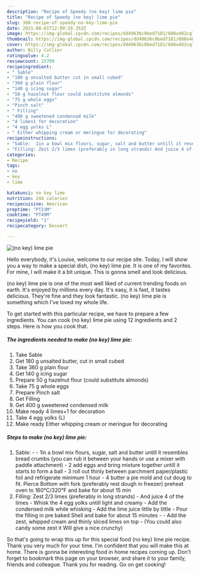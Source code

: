 ```yaml
---
description: "Recipe of Speedy (no key) lime pie"
title: "Recipe of Speedy (no key) lime pie"
slug: 360-recipe-of-speedy-no-key-lime-pie
date: 2021-08-01T12:09:19.352Z
image: https://img-global.cpcdn.com/recipes/dd49636c0bed7181/680x482cq70/no-key-lime-pie-recipe-main-photo.jpg
thumbnail: https://img-global.cpcdn.com/recipes/dd49636c0bed7181/680x482cq70/no-key-lime-pie-recipe-main-photo.jpg
cover: https://img-global.cpcdn.com/recipes/dd49636c0bed7181/680x482cq70/no-key-lime-pie-recipe-main-photo.jpg
author: Billy Collier
ratingvalue: 4.2
reviewcount: 15709
recipeingredient:
- " Sable"
- "180 g unsalted butter cut in small cubed"
- "360 g plain flour"
- "140 g icing sugar"
- "50 g hazelnut flour could substitute almonds"
- "75 g whole eggs"
- "Pinch salt"
- " Filling"
- "400 g sweetened condensed milk"
- "4 limes1 for decoration"
- "4 egg yolks L"
- " Either whipping cream or meringue for decorating"
recipeinstructions:
- "Sable:  1in a bowl mix flours, sugar, salt and butter untill it resembles bread crumbs (you can rub it between your hands or use a mixer with paddle attachment) 2 add eggs and bring mixture together untill it starts to form a ball 3 roll out thinly between parchment paper/plastic foil and refrigerate minimum 1 hour 4 butter a pie mold and cut doug to fit. Pierce Bottom with fork (preferably rest dough in freezer) preheat oven to 160°C/320°F and bake for about 15 min"
- "Filling: Zest 2/3 limes (preferably in long strands) And juice 4 of the limes Whisk the 4 egg yolks untill light and creamy Add the condensed milk while whisking Add the lime juice little by little Pour the filling in pre baked Shell and bake for about 15 minutes  Add the zest, whipped cream and thinly sliced limes on top (You could also candy some zest it Will give a nice crunchy)"
categories:
- Recipe
tags:
- no
- key
- lime

katakunci: no key lime 
nutrition: 244 calories
recipecuisine: American
preptime: "PT23M"
cooktime: "PT49M"
recipeyield: "1"
recipecategory: Dessert

---
```



![(no key) lime pie](https://img-global.cpcdn.com/recipes/dd49636c0bed7181/680x482cq70/no-key-lime-pie-recipe-main-photo.jpg)

Hello everybody, it's Louise, welcome to our recipe site. Today, I will show you a way to make a special dish, (no key) lime pie. It is one of my favorites. For mine, I will make it a bit unique. This is gonna smell and look delicious.



(no key) lime pie is one of the most well liked of current trending foods on earth. It's enjoyed by millions every day. It's easy, it is fast, it tastes delicious. They're fine and they look fantastic. (no key) lime pie is something which I've loved my whole life.


To get started with this particular recipe, we have to prepare a few ingredients. You can cook (no key) lime pie using 12 ingredients and 2 steps. Here is how you cook that.

<!--inarticleads1-->

##### The ingredients needed to make (no key) lime pie:

1. Take  Sable
1. Get 180 g unsalted butter, cut in small cubed
1. Take 360 g plain flour
1. Get 140 g icing sugar
1. Prepare 50 g hazelnut flour (could substitute almonds)
1. Take 75 g whole eggs
1. Prepare Pinch salt
1. Get  Filling
1. Get 400 g sweetened condensed milk
1. Make ready 4 limes+1 for decoration
1. Take 4 egg yolks (L)
1. Make ready  Either whipping cream or meringue for decorating




<!--inarticleads2-->

##### Steps to make (no key) lime pie:

1. Sable: -  - 1in a bowl mix flours, sugar, salt and butter untill it resembles bread crumbs (you can rub it between your hands or use a mixer with paddle attachment) - 2 add eggs and bring mixture together untill it starts to form a ball - 3 roll out thinly between parchment paper/plastic foil and refrigerate minimum 1 hour - 4 butter a pie mold and cut doug to fit. Pierce Bottom with fork (preferably rest dough in freezer) preheat oven to 160°C/320°F and bake for about 15 min
1. Filling: Zest 2/3 limes (preferably in long strands) - And juice 4 of the limes - Whisk the 4 egg yolks untill light and creamy - Add the condensed milk while whisking - Add the lime juice little by little - Pour the filling in pre baked Shell and bake for about 15 minutes -  - Add the zest, whipped cream and thinly sliced limes on top - (You could also candy some zest it Will give a nice crunchy)




So that's going to wrap this up for this special food (no key) lime pie recipe. Thank you very much for your time. I'm confident that you will make this at home. There is gonna be interesting food in home recipes coming up. Don't forget to bookmark this page on your browser, and share it to your family, friends and colleague. Thank you for reading. Go on get cooking!
